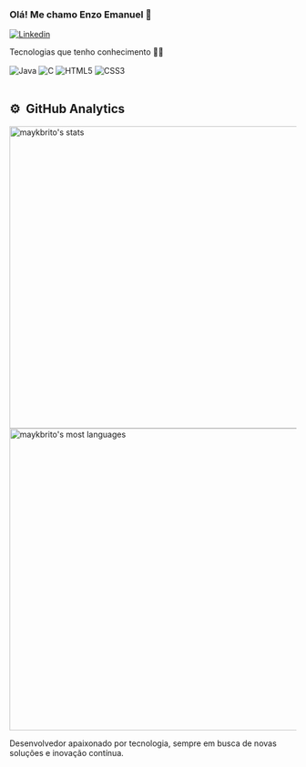 ### Olá! Me chamo Enzo Emanuel 👋
[![Linkedin](https://img.shields.io/badge/LinkedIn-0077B5?style=for-the-badge&logo=linkedin&logoColor=white)](https://www.linkedin.com/in/enzodevjava)



Tecnologias que tenho conhecimento 👨‍💻
<div style= "display: inline_block">
  <img align= "center" alt= "Java" src=https://img.shields.io/badge/Java-ED8B00?style=for-the-badge&logo=openjdk&logoColor=white/>
  <img align= "center" alt= "C" src=https://img.shields.io/badge/C-00599C?style=for-the-badge&logo=c&logoColor=white/>
  <img align= "center" alt= "HTML5" src=https://img.shields.io/badge/HTML5-E34F26?style=for-the-badge&logo=html5&logoColor=white/>
  <img align= "center" alt= "CSS3" src=https://img.shields.io/badge/CSS3-1572B6?style=for-the-badge&logo=css3&logoColor=white/>
</div><br/>

## ⚙️ &nbsp;GitHub Analytics

<p align="left">
<img width="530em" src="https://github-readme-stats.vercel.app/api?username=enzodevjava&show_icons=true&theme=vision-friendly-dark" alt="maykbrito's stats"/>
<img width="530em" src="https://github-readme-stats.vercel.app/api/top-langs/?username=enzodevjava&layout=compact&theme=vision-friendly-dark" alt="maykbrito's most languages"/>
</p>

Desenvolvedor apaixonado por tecnologia, sempre em busca de novas soluções e inovação contínua.



